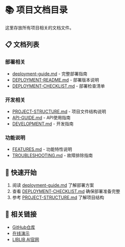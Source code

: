 # 📚 项目文档目录

这里存放所有项目相关的文档文件。

## 📋 文档列表

### 部署相关
- [deployment-guide.md](deployment-guide.md) - 完整部署指南
- [DEPLOYMENT-README.md](DEPLOYMENT-README.md) - 部署版本说明
- [DEPLOYMENT-CHECKLIST.md](DEPLOYMENT-CHECKLIST.md) - 部署检查清单

### 开发相关
- [PROJECT-STRUCTURE.md](PROJECT-STRUCTURE.md) - 项目文件结构说明
- [API-GUIDE.md](API-GUIDE.md) - API使用指南
- [DEVELOPMENT.md](DEVELOPMENT.md) - 开发指南

### 功能说明
- [FEATURES.md](FEATURES.md) - 功能特性说明
- [TROUBLESHOOTING.md](TROUBLESHOOTING.md) - 故障排除指南

## 📖 快速开始

1. 阅读 [deployment-guide.md](deployment-guide.md) 了解部署方案
2. 查看 [DEPLOYMENT-CHECKLIST.md](DEPLOYMENT-CHECKLIST.md) 确保部署准备完整
3. 参考 [PROJECT-STRUCTURE.md](PROJECT-STRUCTURE.md) 了解项目结构

## 🔗 相关链接

- [GitHub仓库](https://github.com/yourusername/interactive-storybook)
- [在线演示](https://yourusername.github.io/interactive-storybook/)
- [LIBLIB AI官网](https://www.liblib.ai/)
